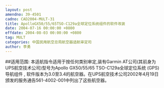 ```yaml
---
layout: post
amendno: 39-4501
cadno: CAD2004-MULT-31
title: ApolloGX50/55/65TSO-C129a全球定位系统组件的软件改装
date: 2004-07-16 00:00:00 +0800
effdate: 2004-08-03 00:00:00 +0800
tag: MULT
categories: 中国民用航空总局航空器适航审定司
author: 李勇
---
```


##适用范围:
本适航指令适用于按任何类别审定,装有Garmin AT公司(其前身为UPS航空技术公司)型号为Apollo GX50/55/65 TSO-C129a全球定位系统 (GPS) 导航组件 , 软件版本为3.0至3.4的航空器。在UPS航空技术公司2002年4月19日颁发的服务通告561-4002-001中列出了这些航空器。

